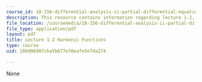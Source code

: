 ```yaml
---
course_id: 18-156-differential-analysis-ii-partial-differential-equations-and-fourier-analysis-spring-2016
description: This resource contains information regarding lecture 1-2, harmonic functions.
file_location: /coursemedia/18-156-differential-analysis-ii-partial-differential-equations-and-fourier-analysis-spring-2016/28b906907cba5b677e70eafe5e7da274_MIT18_156S16_Lec1-2.pdf
file_type: application/pdf
layout: pdf
title: Lecture 1-2 Harmonic Functions
type: course
uid: 28b906907cba5b677e70eafe5e7da274

---
```

None